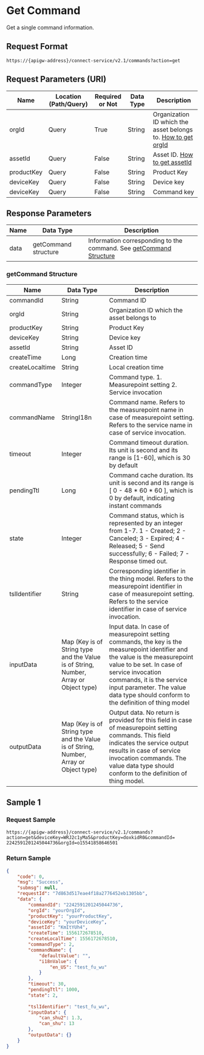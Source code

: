 # Get Command



Get a single command information.

## Request Format

```
https://{apigw-address}/connect-service/v2.1/commands?action=get
```

## Request Parameters (URI)

| Name | Location (Path/Query) | Required or Not | Data Type | Description |
|---------------|------------------|----------|-----------|--------------|
| orgId         | Query            | True     | String    | Organization ID which the asset belongs to. [How to get orgId](/docs/api/en/latest/api_faqs#how-to-get-organization-id-orgid-orgid)                |
| assetId  | Query            | False   | String         | Asset ID. [How to get assetId](/docs/api/en/latest/api_faqs.html#how-to-get-asset-id-assetid-assetid) |
| productKey | Query          | False       | String       | Product Key      |
| deviceKey | Query           | False      | String       | Device key          |
| deviceKey | Query         | False     | String          | Command key          |

## Response Parameters

| Name | Data Type | Description |
|-------------|-------------------|-----------------------------|
| data |    getCommand structure        | Information corresponding to the command. See [getCommand Structure](/docs/api/en/latest/connect/get_command.html#id3) |

### getCommand Structure

| Name | Data Type     | Description          |
|-----------------|---------------------------|----------------|
| commandId  | String| Command ID|
| orgId          | String    | Organization ID which the asset belongs to  |
| productKey | String          | Product Key      |
| deviceKey | String         | Device key          |
| assetId  | String         |Asset ID|
| createTime      | Long                            | Creation time                                             |
| createLocaltime | String| Local creation time|
| commandType     | Integer| Command type. 1.  Measurepoint setting  2. Service invocation|
| commandName     | StringI18n| Command name. Refers to the measurepoint name in case of measurepoint setting. Refers to the service name in case of service invocation. |
| timeout         | Integer| Command timeout duration. Its unit is second and its range is [1-60], which is 30 by default|
| pendingTtl      | Long| Command cache duration. Its unit is second and its range is [ 0 - 48 * 60 * 60 ], which is 0 by default, indicating instant commands|
| state           | Integer| Command status, which is represented by an integer from 1-7.  1 -  Created; 2 - Canceled; 3 - Expired; 4 - Released; 5 - Send successfully; 6 - Failed; 7 - Response timed out. |
| tslIdentifier   | String| Corresponding identifier in the thing model. Refers to the measurepoint identifier in case of measurepoint setting. Refers to the service identifier in case of service invocation. |
| inputData       | Map (Key is of String type and the Value is of String, Number, Array or Object type) | Input data. In case of measurepoint setting commands, the key is the measurepoint identifier and the value is the measurepoint value to be set. In case of service invocation commands, it is the service input parameter. The value data type should conform to the definition of thing model |
| outputData      | Map (Key is of String type and the Value is of String, Number, Array or Object type) | Output data. No return is provided for this field in case of measurepoint setting commands. This field indicates the service output results in case of service invocation commands. The value data type should conform to the definition of thing model. |




## Sample 1

### Request Sample

```
https://{apigw-address}/connect-service/v2.1/commands?action=get&deviceKey=WRJ2c1yMa5&productKey=doxkidR0&commandId= 2242591201245044736&orgId=o15541858646501
```

### Return Sample

```json
{
    "code": 0,
    "msg": "Success",
    "submsg": null,
    "requestId": "7d863d517eae4f18a2776452eb1305bb",
    "data": {
        "commandId": "2242591201245044736",
        "orgId": "yourOrgId",
        "productKey": "yourProductKey",
        "deviceKey": "yourDeviceKey",
        "assetId": "KmItYUh4",
        "createTime": 1556172678510,
        "createLocalTime": 1556172678510,
        "commandType": 2,
        "commandName": {
            "defaultValue": "",
            "i18nValue": {
                "en_US": "test_fu_wu"
            }
        },
        "timeout": 30,
        "pendingTtl": 1000,
        "state": 2,
       
        "tslIdentifier": "test_fu_wu",
        "inputData": {
            "can_shu2": 1.3,
            "can_shu": 13
        },
        "outputData": {}
    }
}
```

